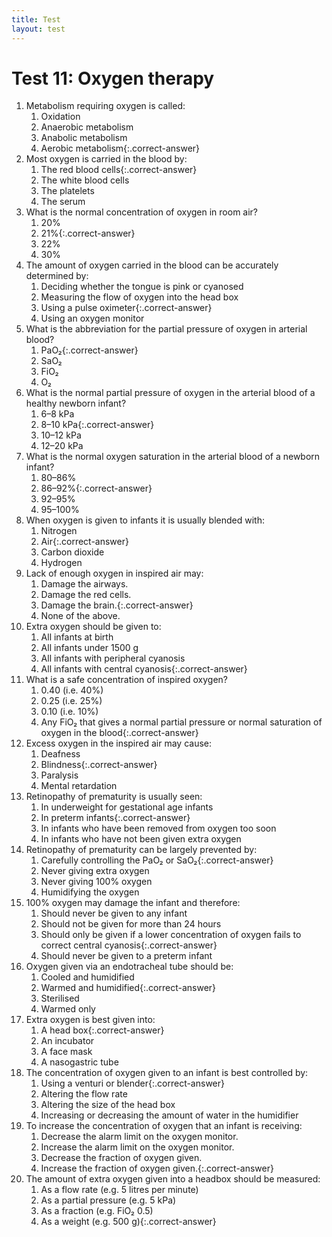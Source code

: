 ```yaml
---
title: Test
layout: test
---
```


# Test 11: Oxygen therapy

1.	Metabolism requiring oxygen is called:
	1.	Oxidation
	1.	Anaerobic metabolism
	1.	Anabolic metabolism
	1.	Aerobic metabolism{:.correct-answer}
2.	Most oxygen is carried in the blood by:
	1.	The red blood cells{:.correct-answer}
	1.	The white blood cells
	1.	The platelets
	1.	The serum
3.	What is the normal concentration of oxygen in room air?
	1.	20%
	1.	21%{:.correct-answer}
	1.	22%
	1.	30%
4.	The amount of oxygen carried in the blood can be accurately determined by: 
	1.	Deciding whether the tongue is pink or cyanosed
	1.	Measuring the flow of oxygen into the head box
	1.	Using a pulse oximeter{:.correct-answer}
	1.	Using an oxygen monitor
5.	What is the abbreviation for the partial pressure of oxygen in arterial blood?
	1.	PaO₂{:.correct-answer}
	1.	SaO₂
	1.	FiO₂
	1.	O₂
6.	What is the normal partial pressure of oxygen in the arterial blood of a healthy newborn infant?
	1.	6–8 kPa
	1.	8–10 kPa{:.correct-answer}
	1.	10–12 kPa
	1.	12–20 kPa
7.	What is the normal oxygen saturation in the arterial blood of a newborn infant?
	1.	80–86%
	1.	86–92%{:.correct-answer}
	1.	92–95%
	1.	95–100%
8.	When oxygen is given to infants it is usually blended with:
	1.	Nitrogen
	1.	Air{:.correct-answer}
	1.	Carbon dioxide
	1.	Hydrogen
9.	Lack of enough oxygen in inspired air may:
	1.	Damage the airways.
	1.	Damage the red cells.
	1.	Damage the brain.{:.correct-answer}
	1.	None of the above.
10.	Extra oxygen should be given to:
	1.	All infants at birth
	1.	All infants under 1500 g
	1.	All infants with peripheral cyanosis
	1.	All infants with central cyanosis{:.correct-answer}
11.	What is a safe concentration of inspired oxygen?
	1.	0.40 (i.e. 40%)
	1.	0.25 (i.e. 25%)
	1.	0.10 (i.e. 10%)
	1.	Any FiO₂ that gives a normal partial pressure or normal saturation of oxygen in the blood{:.correct-answer}
12.	Excess oxygen in the inspired air may cause:
	1.	Deafness
	1.	Blindness{:.correct-answer}
	1.	Paralysis
	1.	Mental retardation
13.	Retinopathy of prematurity is usually seen:
	1.	In underweight for gestational age infants
	1.	In preterm infants{:.correct-answer}
	1.	In infants who have been removed from oxygen too soon
	1.	In infants who have not been given extra oxygen
14.	Retinopathy of prematurity can be largely prevented by:
	1.	Carefully controlling the PaO₂ or SaO₂{:.correct-answer}
	1.	Never giving extra oxygen
	1.	Never giving 100% oxygen
	1.	Humidifying the oxygen
15.	100% oxygen may damage the infant and therefore:
	1.	Should never be given to any infant
	1.	Should not be given for more than 24 hours
	1.	Should only be given if a lower concentration of oxygen fails to correct central cyanosis{:.correct-answer}
	1.	Should never be given to a preterm infant
16.	Oxygen given via an endotracheal tube should be:
	1.	Cooled and humidified
	1.	Warmed and humidified{:.correct-answer}
	1.	Sterilised
	1.	Warmed only
17.	Extra oxygen is best given into:
	1.	A head box{:.correct-answer}
	1.	An incubator
	1.	A face mask
	1.	A nasogastric tube
18.	The concentration of oxygen given to an infant is best controlled by:
	1.	Using a venturi or blender{:.correct-answer}
	1.	Altering the flow rate
	1.	Altering the size of the head box
	1.	Increasing or decreasing the amount of water in the humidifier
19.	To increase the concentration of oxygen that an infant is receiving:
	1.	Decrease the alarm limit on the oxygen monitor.
	1.	Increase the alarm limit on the oxygen monitor.
	1.	Decrease the fraction of oxygen given.
	1.	Increase the fraction of oxygen given.{:.correct-answer}
20.	The amount of extra oxygen given into a headbox should be measured:
	1.	As a flow rate (e.g. 5 litres per minute)
	1.	As a partial pressure (e.g. 5 kPa)
	1.	As a fraction (e.g. FiO₂ 0.5)
	1.	As a weight (e.g. 500 g){:.correct-answer}
